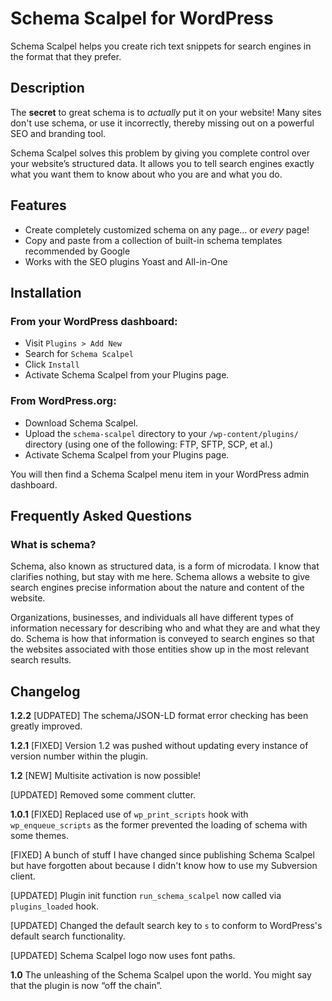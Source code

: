 # Schema Scalpel for WordPress

Schema Scalpel helps you create rich text snippets for search engines in the format that they prefer.

## Description

The **secret** to great schema is to _actually_ put it on your website! Many sites don't use schema, or use it incorrectly, thereby missing out on a powerful SEO and branding tool.

Schema Scalpel solves this problem by giving you complete control over your website’s structured data. It allows you to tell search engines exactly what you want them to know about who you are and what you do.

## Features
- Create completely customized schema on any page… or _every_ page!
- Copy and paste from a collection of built-in schema templates recommended by Google
- Works with the SEO plugins Yoast and All-in-One

## Installation

### From your WordPress dashboard:

- Visit `Plugins > Add New`
- Search for `Schema Scalpel`
- Click `Install`
- Activate Schema Scalpel from your Plugins page.

### From WordPress.org:

- Download Schema Scalpel.
- Upload the `schema-scalpel` directory to your `/wp-content/plugins/` directory (using one of the following: FTP, SFTP, SCP, et al.)
- Activate Schema Scalpel from your Plugins page.

You will then find a Schema Scalpel menu item in your WordPress admin dashboard.

## Frequently Asked Questions

### What is schema?

Schema, also known as structured data, is a form of microdata. I know that clarifies nothing, but stay with me here. Schema allows a website to give search engines precise information about the nature and content of the website.

Organizations, businesses, and individuals all have different types of information necessary for describing who and what they are and what they do. Schema is how that information is conveyed to search engines so that the websites associated with those entities show up in the most relevant search results.

## Changelog

**1.2.2**
[UDPATED] The schema/JSON-LD format error checking has been greatly improved. 

**1.2.1**
[FIXED] Version 1.2 was pushed without updating every instance of version number within the plugin.

**1.2**
[NEW] Multisite activation is now possible!

[UPDATED] Removed some comment clutter.

**1.0.1**
[FIXED] Replaced use of `wp_print_scripts` hook with `wp_enqueue_scripts` as the former prevented the loading of schema with some themes.

[FIXED] A bunch of stuff I have changed since publishing Schema Scalpel but have forgotten about because I didn't know how to use my Subversion client.

[UPDATED] Plugin init function `run_schema_scalpel` now called via `plugins_loaded` hook.

[UPDATED] Changed the default search key to `s` to conform to WordPress's default search functionality.

[UPDATED] Schema Scalpel logo now uses font paths.

**1.0**
The unleashing of the Schema Scalpel upon the world. You might say that the plugin is now “off the chain”.
